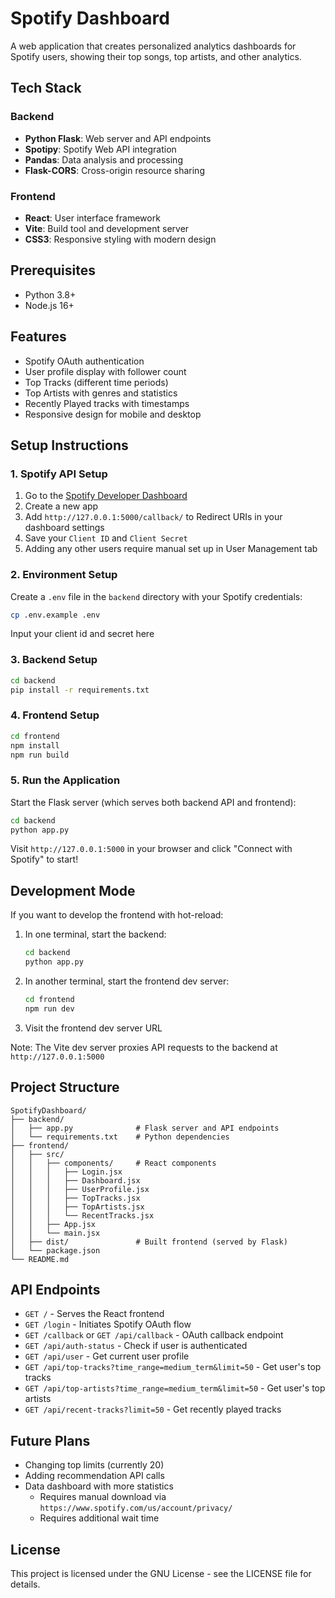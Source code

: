 # Spotify Dashboard

A web application that creates personalized analytics dashboards for Spotify users, showing their top songs, top artists, and other analytics.

## Tech Stack

### Backend
- **Python Flask**: Web server and API endpoints
- **Spotipy**: Spotify Web API integration
- **Pandas**: Data analysis and processing
- **Flask-CORS**: Cross-origin resource sharing

### Frontend
- **React**: User interface framework
- **Vite**: Build tool and development server
- **CSS3**: Responsive styling with modern design

## Prerequisites

- Python 3.8+
- Node.js 16+

## Features

- Spotify OAuth authentication
- User profile display with follower count
- Top Tracks (different time periods)
- Top Artists with genres and statistics
- Recently Played tracks with timestamps
- Responsive design for mobile and desktop

## Setup Instructions

### 1. Spotify API Setup

1. Go to the [Spotify Developer Dashboard](https://developer.spotify.com/dashboard/)
2. Create a new app
3. Add `http://127.0.0.1:5000/callback/` to Redirect URIs in your dashboard settings
4. Save your `Client ID` and `Client Secret`
5. Adding any other users require manual set up in User Management tab

### 2. Environment Setup

Create a `.env` file in the `backend` directory with your Spotify credentials:

```bash
cp .env.example .env
```

Input your client id and secret here

### 3. Backend Setup

```bash
cd backend
pip install -r requirements.txt
```

### 4. Frontend Setup

```bash
cd frontend
npm install
npm run build
```

### 5. Run the Application

Start the Flask server (which serves both backend API and frontend):

```bash
cd backend
python app.py
```

Visit `http://127.0.0.1:5000` in your browser and click "Connect with Spotify" to start!

## Development Mode

If you want to develop the frontend with hot-reload:

1. In one terminal, start the backend:
   ```bash
   cd backend
   python app.py
   ```

2. In another terminal, start the frontend dev server:
   ```bash
   cd frontend
   npm run dev
   ```

3. Visit the frontend dev server URL 

Note: The Vite dev server proxies API requests to the backend at `http://127.0.0.1:5000`

## Project Structure

```
SpotifyDashboard/
├── backend/
│   ├── app.py              # Flask server and API endpoints
│   └── requirements.txt    # Python dependencies
├── frontend/
│   ├── src/
│   │   ├── components/     # React components
│   │   │   ├── Login.jsx
│   │   │   ├── Dashboard.jsx
│   │   │   ├── UserProfile.jsx
│   │   │   ├── TopTracks.jsx
│   │   │   ├── TopArtists.jsx
│   │   │   └── RecentTracks.jsx
│   │   ├── App.jsx
│   │   └── main.jsx
│   ├── dist/               # Built frontend (served by Flask)
│   └── package.json
└── README.md
```

## API Endpoints

- `GET /` - Serves the React frontend
- `GET /login` - Initiates Spotify OAuth flow
- `GET /callback` or `GET /api/callback` - OAuth callback endpoint
- `GET /api/auth-status` - Check if user is authenticated
- `GET /api/user` - Get current user profile
- `GET /api/top-tracks?time_range=medium_term&limit=50` - Get user's top tracks
- `GET /api/top-artists?time_range=medium_term&limit=50` - Get user's top artists
- `GET /api/recent-tracks?limit=50` - Get recently played tracks

## Future Plans

- Changing top limits (currently 20)
- Adding recommendation API calls
- Data dashboard with more statistics 
   - Requires manual download via `https://www.spotify.com/us/account/privacy/`
   - Requires additional wait time 

## License

This project is licensed under the GNU License - see the LICENSE file for details.
